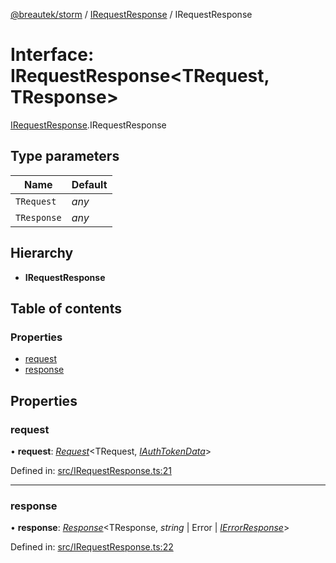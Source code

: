 [@breautek/storm](../README.md) / [IRequestResponse](../modules/irequestresponse.md) / IRequestResponse

# Interface: IRequestResponse<TRequest, TResponse\>

[IRequestResponse](../modules/irequestresponse.md).IRequestResponse

## Type parameters

Name | Default |
------ | ------ |
`TRequest` | *any* |
`TResponse` | *any* |

## Hierarchy

* **IRequestResponse**

## Table of contents

### Properties

- [request](irequestresponse.irequestresponse-1.md#request)
- [response](irequestresponse.irequestresponse-1.md#response)

## Properties

### request

• **request**: [*Request*](../classes/request.request-1.md)<TRequest, [*IAuthTokenData*](iauthtokendata.iauthtokendata-1.md)\>

Defined in: [src/IRequestResponse.ts:21](https://github.com/breautek/storm/blob/af5cad8/src/IRequestResponse.ts#L21)

___

### response

• **response**: [*Response*](../classes/response.response-1.md)<TResponse, *string* \| Error \| [*IErrorResponse*](stormerror.ierrorresponse.md)\>

Defined in: [src/IRequestResponse.ts:22](https://github.com/breautek/storm/blob/af5cad8/src/IRequestResponse.ts#L22)
